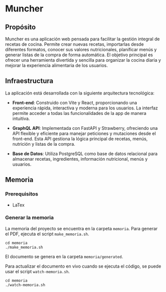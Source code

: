 # Muncher

## Propósito

Muncher es una aplicación web pensada para facilitar la gestión integral de recetas de cocina. Permite crear nuevas recetas, importarlas desde diferentes formatos, conocer sus valores nutricionales, planificar menús y generar listas de la compra de forma automática. El objetivo principal es ofrecer una herramienta divertida y sencilla para organizar la cocina diaria y mejorar la experiencia alimentaria de los usuarios.

## Infraestructura

La aplicación está desarrollada con la siguiente arquitectura tecnológica:

- **Front-end**: Construido con Vite y React, proporcionando una experiencia rápida, interactiva y moderna para los usuarios. La interfaz permite acceder a todas las funcionalidades de la app de manera intuitiva.

- **GraphQL API**: Implementada con FastAPI y Strawberry, ofreciendo una API flexible y eficiente para manejar peticiones y mutaciones desde el front-end. Esta API gestiona la lógica principal de recetas, menús, nutrición y listas de la compra.

- **Base de Datos**: Utiliza PostgreSQL como base de datos relacional para almacenar recetas, ingredientes, información nutricional, menús y usuarios.

## Memoria

### Prerequisitos

- LaTex

### Generar la memoria

La memoria del proyecto se encuentra en la carpeta `memoria`. Para generar el PDF, ejecuta el script `make_memoria.sh`.

```
cd memoria
./make_memoria.sh
```

El documento se genera en la carpeta `memoria/generated`.

Para actualizar el documento en vivo cuando se ejecuta el código, se puede usar el script `watch-memoria.sh`.

```
cd memoria
./watch-memoria.sh
```